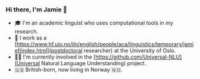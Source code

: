 ### Hi there, I'm Jamie 🖖

- 🎓 I'm an academic linguist who uses computational tools in my research.
- 💼 I work as a [https://www.hf.uio.no/iln/english/people/aca/linguistics/temporary/jamief/index.html](postdoctoral researcher) at the University of Oslo.
- 🧑‍💻️ I'm currently involved in the [https://github.com/Universal-NLU](Universal Natural Language Understanding) project.
- 🇬🇧 British-born, now living in Norway 🇳🇴.
